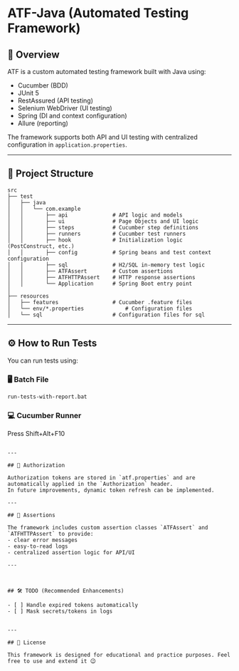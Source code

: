 
# ATF-Java (Automated Testing Framework)

## 📌 Overview
ATF is a custom automated testing framework built with Java using:
- Cucumber (BDD)
- JUnit 5
- RestAssured (API testing)
- Selenium WebDriver (UI testing)
- Spring (DI and context configuration)
- Allure (reporting)

The framework supports both API and UI testing with centralized configuration in `application.properties`.

---

## 🚀 Project Structure

```text
src
├── test
│   ├── java
│   │   └── com.example
│   │       ├── api              # API logic and models
│   │       ├── ui               # Page Objects and UI logic
│   │       ├── steps            # Cucumber step definitions
│   │       ├── runners          # Cucumber test runners
│   │       ├── hook             # Initialization logic (PostConstruct, etc.)
│   │       ├── config           # Spring beans and test context configuration
│   │       ├── sql              # H2/SQL in-memory test logic
│   │       ├── ATFAssert        # Custom assertions
│   │       ├── ATFHTTPAssert    # HTTP response assertions
│   │       └── Application      # Spring Boot entry point
│
├── resources
│   ├── features                 # Cucumber .feature files
│   └── env/*.properties             # Configuration files
│   └── sql                      # Configuration files for sql
```

---

## ⚙️ How to Run Tests

You can run tests using:

### 🖥️ Batch File
```bash
run-tests-with-report.bat
```

### 💻 Cucumber Runner

Press Shift+Alt+F10 
```

---

## 🔐 Authorization

Authorization tokens are stored in `atf.properties` and are automatically applied in the `Authorization` header.  
In future improvements, dynamic token refresh can be implemented.

---

## 🧪 Assertions

The framework includes custom assertion classes `ATFAssert` and `ATFHTTPAssert` to provide:
- clear error messages
- easy-to-read logs
- centralized assertion logic for API/UI

---



## 🛠️ TODO (Recommended Enhancements)

- [ ] Handle expired tokens automatically
- [ ] Mask secrets/tokens in logs


---

## 📄 License

This framework is designed for educational and practice purposes. Feel free to use and extend it 😉
